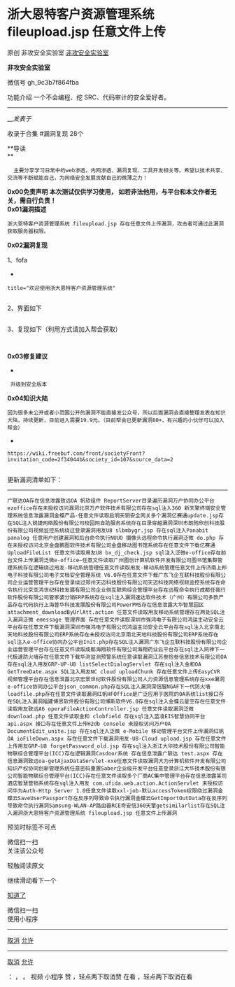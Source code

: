 #  浙大恩特客户资源管理系统 fileupload.jsp 任意文件上传

原创 非攻安全实验室  [ 非攻安全实验室 ](javascript:void\(0\);)

**非攻安全实验室** ![]()

微信号 gh_9c3b7f864fba

功能介绍 一个不会编程、挖 SRC、代码审计的安全爱好者。

____

___发表于_

收录于合集 #漏洞复现 28个

**导读  
**



      主要分享学习日常中的web渗透，内网渗透、漏洞复现、工具开发相关等。希望以技术共享、交流等不断赋能自己，为网络安全发展贡献自己的微薄之力！    

![]()  
 **0x00免责声明** **本次测试仅供学习使用，** **如若非法他用，与平台和本文作者无关，需自行负责！**![]()  
 **0x01漏洞描述**

  

    浙大恩特客户资源管理系统 fileupload.jsp 存在任意文件上传漏洞，攻击者可通过此漏洞获取服务器权限。

  

![]()  
 **0x02漏洞复现**  

1、fofa

  * 

    
    
    title="欢迎使用浙大恩特客户资源管理系统"

![]()

2、界面如下

![]()

3、复现如下（利用方式请加入帮会获取）

![]()

![]()

![]()  
 **0x03修复建议**  
  

  * 

    
    
     升级到安全版本

  

![]()  
 **0x04知识大陆**  
  

    因为很多未公开或者小范围公开的漏洞不能直接发公众号，所以后面漏洞会直接整理发表在知识大陆，持续更新，目前进入需要19.9元。（目前帮会已更新漏洞80+，有兴趣的小伙伴可以加入帮会）

  * 

    
    
    https://wiki.freebuf.com/front/societyFront?invitation_code=2f34044b&society_id=107&source_data=2

![]()

更新漏洞清单如下：  

  *   *   *   *   *   *   *   *   *   *   *   *   *   *   *   *   *   *   *   *   *   *   *   *   *   *   *   *   *   *   *   *   *   *   *   *   *   *   *   *   *   *   *   *   *   *   *   *   *   *   *   *   *   *   *   *   *   *   *   *   *   *   *   *   *   *   *   *   *   *   *   *   *   *   *   *   *   *   * 

    
    
    广联达OA存在信息泄露致远OA 帆软组件 ReportServer目录遍历漏洞万户协同办公平台 ezoffice存在未授权访问漏洞北京万户软件技术有限公司存在sql注入360 新天擎终端安全管理系统信息泄露漏洞金蝶产品-任意文件读取启明天钥安全网关多个漏洞亿赛通update.jsp存在SQL注入锐捷网络股份有限公司校园网自助服务系统存在目录穿越漏洞深圳市朗驰欣创科技股份有限公司视频监控系统绕过登录漏洞用友U8 slbmbygr.jsp 存在sql注入Panabit panalog 任意用户创建漏洞和后台命令执行NUUO 摄像头远程命令执行漏洞泛微 do.php 存在未授权访问北京金盘鹏图软件技术有限公司金盘移动图书馆系统存在任意文件下载亿赛通 UploadFileList 任意文件读取用友U8 bx_dj_check.jsp sql注入泛微e-office存在前台文件上传漏洞泛微e-office—任意文件读取广州图创计算机软件开发有限公司图书馆集群管理系统存在逻辑绕过用友-移动系统管理任意文件读取用友-移动系统管理任意文件上传济南上邦电子科技有限公司电子文档安全管理系统 V6.0存在任意文件下载广东飞企互联科技股份有限公司企业运营管理平台存在登录绕过郑州天迈科技股份有限公司天迈科技网络视频监控系统存在命令执行北京亚鸿世纪科技发展有限公司企业侧互联网综合管理平台存在远程命令执行成都任我行软件股份有限公司管家婆分销ERP系统存在sql注入漏洞速达软件技术（广州）有限公司多款产品存在代码执行上海普华科技发展股份有限公司PowerPMS存在信息泄露大华智慧园区 attachment_downloadByUrlAtt.action 任意文件读取用友移动系统管理存在两处SQL注入漏洞泛微 emessage 管理界面 存在任意文件读取深圳市强鸿电子有限公司鸿运主动安全云平台存在任意文件下载漏洞深圳市强鸿电子有限公司鸿运主动安全云平台存在sql注入北京南北天地科技股份有限公司ERP系统存在未授权访问北京南北天地科技股份有限公司ERP系统存在sql注入e-office协同办公平台Init.php存在SQL注入漏洞广东飞企互联科技股份有限公司企业运营管理平台存在任意文件读取成都海翔软件有限公司海翔药业云平台存在sql注入网神下一代极速防火墙存在任意文件下载华测监测预警系统任意读取漏洞江苏叁拾叁信息技术有限公司OA存在sql注入用友GRP-UP-U8 listSelectDialogServlet 存在sql注入金和OA GetTreeDate.aspx SQL注入用友NC cloud uploadChunk 存在任意文件上传EasyCVR 视频管理平台存在信息泄露北京宏景世纪软件股份有限公司人力资源信息管理系统存在xxe漏洞e-office协同办公平台json_common.php存在SQL注入漏洞深信服NGAF下一代防火墙loadfile.php存在任意文件读取漏洞红帆HFOffice是广泛应用于医院的OA系统list接口存在SQL注入漏洞福建博思软件股份有限公司博斯软件V6.0存在sql注入金蝶云星空存在任意文件读取用友致远A6 operaFileActionController.jsp 任意文件读取漏洞泛微 download.php 任意文件读取金和 clobfield 存在sql注入蓝凌EIS智慧协同平台 api.aspx 接口存在任意文件上传H2db console 未授权访问万户OA DocumentEdit_unite.jsp 存在sql注入泛微 e-Mobile 移动管理平台文件上传漏洞红帆OA ioFileDown.aspx 存在任意文件下载漏洞用友-U8-Cloud upload.jsp 存在任意文件上传用友GRP-U8 forgetPassword_old.jsp 存在sql注入浙江大华技术股份有限公司智能物联综合管理平台(ICC)存在逻辑漏洞Casdoor系统 存在信息泄露广联达 test.aspx 存在信息漏洞致远oa-getAjaxDataServlet-xxe任意文件读取漏洞大为计算机软件开发有限公司知识产权协同创新管理系统任意密码重置Saber企业级开发平台任意登录浙江大华技术股份有限公司智能物联综合管理平台(ICC)存在任意文件读取多个厂商AC集中管理平台存在信息泄露某司酒店智慧营销系统存在sql注入用友 com.ufida.web.action.ActionServlet 未授权访问华为Auth-Http Server 1.0任意文件读取xxl-job-默认accessToken权限绕过漏洞金蝶云SaveUserPassport存在反序列导致命令执行漏洞金蝶云GetImportOutData存在反序列导致命令执行漏洞Samsung-WLAN-AP路由器RCE奇安信360天擎getsimilarlist存在SQL注入漏洞浙大恩特客户资源管理系统 fileupload.jsp 任意文件上传漏洞

预览时标签不可点

微信扫一扫  
关注该公众号

轻触阅读原文

继续滑动看下一个

[知道了](javascript:;)

微信扫一扫  
使用小程序

****

[取消](javascript:void\(0\);) [允许](javascript:void\(0\);)

****

[取消](javascript:void\(0\);) [允许](javascript:void\(0\);)

： ， 。   视频 小程序 赞 ，轻点两下取消赞 在看 ，轻点两下取消在看

